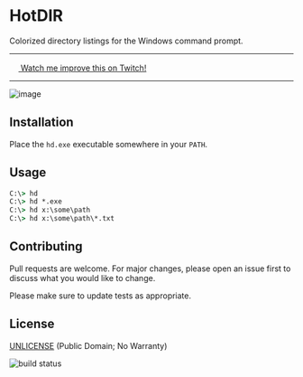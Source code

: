 # HotDIR

Colorized directory listings for the Windows command prompt.

---

<a href="https://www.twitch.tv/veganaiZe"><img src="https://github.com/veganaize/HotDIR/assets/7102064/911991a9-f199-4475-a66f-c893e939bd80" width="16px" /> Watch me improve this on Twitch!</a>

---

![image](https://github.com/veganaize/HotDIR/assets/7102064/b8608983-0ad2-4192-b9ec-50e0711c6e25)


## Installation

Place the `hd.exe` executable somewhere in your `PATH`.


## Usage

```cmd
C:\> hd
C:\> hd *.exe
C:\> hd x:\some\path
C:\> hd x:\some\path\*.txt
```


## Contributing

Pull requests are welcome. For major changes, please open an issue first
to discuss what you would like to change.

Please make sure to update tests as appropriate.


## License

[UNLICENSE](https://unlicense.org/) (Public Domain; No Warranty)

![build status](https://github.com/veganaiZe/HotDIR/actions/workflows/c-cpp.yml/badge.svg?event=push)
